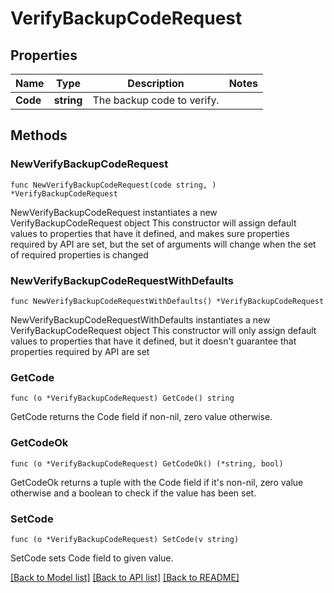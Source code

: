 # VerifyBackupCodeRequest

## Properties

Name | Type | Description | Notes
------------ | ------------- | ------------- | -------------
**Code** | **string** | The backup code to verify. | 

## Methods

### NewVerifyBackupCodeRequest

`func NewVerifyBackupCodeRequest(code string, ) *VerifyBackupCodeRequest`

NewVerifyBackupCodeRequest instantiates a new VerifyBackupCodeRequest object
This constructor will assign default values to properties that have it defined,
and makes sure properties required by API are set, but the set of arguments
will change when the set of required properties is changed

### NewVerifyBackupCodeRequestWithDefaults

`func NewVerifyBackupCodeRequestWithDefaults() *VerifyBackupCodeRequest`

NewVerifyBackupCodeRequestWithDefaults instantiates a new VerifyBackupCodeRequest object
This constructor will only assign default values to properties that have it defined,
but it doesn't guarantee that properties required by API are set

### GetCode

`func (o *VerifyBackupCodeRequest) GetCode() string`

GetCode returns the Code field if non-nil, zero value otherwise.

### GetCodeOk

`func (o *VerifyBackupCodeRequest) GetCodeOk() (*string, bool)`

GetCodeOk returns a tuple with the Code field if it's non-nil, zero value otherwise
and a boolean to check if the value has been set.

### SetCode

`func (o *VerifyBackupCodeRequest) SetCode(v string)`

SetCode sets Code field to given value.



[[Back to Model list]](../README.md#documentation-for-models) [[Back to API list]](../README.md#documentation-for-api-endpoints) [[Back to README]](../README.md)



